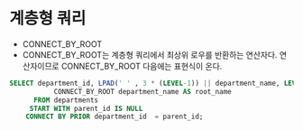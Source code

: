 # 계층형 쿼리

- CONNECT_BY_ROOT
- CONNECT_BY_ROOT는 계층형 쿼리에서 최상위 로우를 반환하는 연산자다. 연산자이므로 CONNECT_BY_ROOT 다음에는 표현식이 온다.

```sql
SELECT department_id, LPAD(' ' , 3 * (LEVEL-1)) || department_name, LEVEL,
           CONNECT_BY_ROOT department_name AS root_name
      FROM departments
     START WITH parent_id IS NULL
    CONNECT BY PRIOR department_id  = parent_id;
```